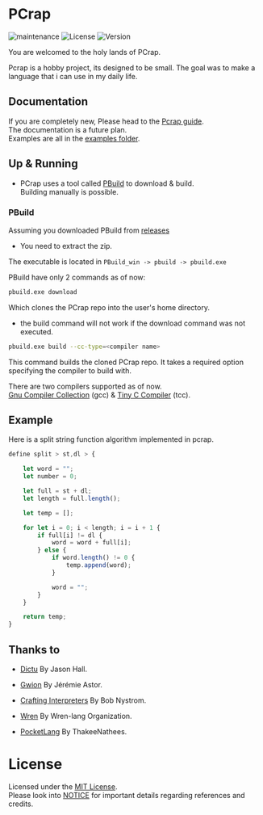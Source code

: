 # PCrap
![maintenance](https://img.shields.io/maintenance/yes/2021?style=flat-square)
![License](https://img.shields.io/badge/license-MIT-green?style=flat-square)
![Version](https://img.shields.io/badge/version-0.1-green?style=flat-square)

You are welcomed to the holy lands of PCrap.  

Pcrap is a hobby project, its designed to be small. The goal was to make a language that i can use in my daily life.

## Documentation
If you are completely new, Please head to the [Pcrap guide](https://cdn.flipsnack.com/widget/v2/widget.html?hash=dcs6n9hgvu).  
The documentation is a future plan.  
Examples are all in the [examples folder](https://github.com/valkarias/PCrap/tree/master/examples).

## Up & Running
- PCrap uses a tool called [PBuild](https://github.com/valkarias/PCrap/releases) to download & build.  
Building manually is possible.

### PBuild
Assuming you downloaded PBuild from [releases](https://github.com/valkarias/PCrap/releases)  
- You need to extract the zip.  

The executable is located in `PBuild_win -> pbuild -> pbuild.exe`  

PBuild have only 2 commands as of now:
```bash
pbuild.exe download
```
Which clones the PCrap repo into the user's home directory.  
- the build command will not work if the download command was not executed.
```bash
pbuild.exe build --cc-type=<compiler name>
```
This command builds the cloned PCrap repo. It takes a required option specifying the compiler to build with.  

There are two compilers supported as of now.  
[Gnu Compiler Collection](https://gcc.gnu.org) (gcc) & [Tiny C Compiler](https://bellard.org/tcc/) (tcc).

## Example
Here is a split string function algorithm implemented in pcrap.
```js
define split > st,dl > {

    let word = "";
    let number = 0;

    let full = st + dl;
    let length = full.length();

    let temp = [];

    for let i = 0; i < length; i = i + 1 {
        if full[i] != dl {
            word = word + full[i];
        } else {
            if word.length() != 0 {
                temp.append(word);
            }

            word = "";
        }
    }

    return temp;
}
```

## Thanks to
- [Dictu](https://github.com/dictu-lang/Dictu) By Jason Hall.
- [Gwion](https://github.com/Gwion/Gwion) By Jérémie Astor.  
 
- [Crafting Interpreters](https://github.com/munificent/craftinginterpreters) By Bob Nystrom.
- [Wren](https://github.com/wren-lang/wren) By Wren-lang Organization.
- [PocketLang](https://github.com/ThakeeNathees/pocketlang) By ThakeeNathees.

# License

Licensed under the [MIT License](https://github.com/valkarias/PCrap/blob/master/LICENSE).  
Please look into [NOTICE](https://github.com/valkarias/PCrap/blob/master/NOTICE.txt) for important details regarding references and credits.
